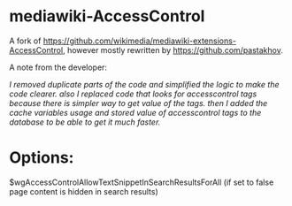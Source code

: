 # mediawiki-AccessControl

A fork of https://github.com/wikimedia/mediawiki-extensions-AccessControl, however mostly rewritten by https://github.com/pastakhov.

A note from the developer:

*I removed duplicate parts of the code and simplified the logic to make the code clearer.
also I replaced code that looks for accesscontrol tags because there is simpler way to get value of the tags. then I added the cache variables usage and stored value of accesscontrol tags to the database to be able to get it much faster.*

# Options:
$wgAccessControlAllowTextSnippetInSearchResultsForAll (if set to false page content is hidden in search results)
